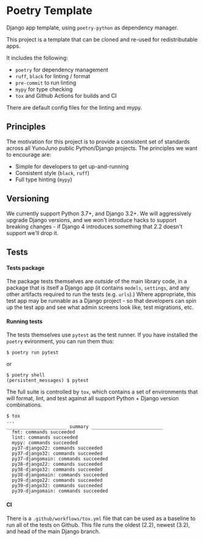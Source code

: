 # Poetry Template

Django app template, using `poetry-python` as dependency manager.

This project is a template that can be cloned and re-used for redistributable apps.

It includes the following:

-   `poetry` for dependency management
-   `ruff`, `black` for linting / format
-   `pre-commit` to run linting
-   `mypy` for type checking
-   `tox` and Github Actions for builds and CI

There are default config files for the linting and mypy.

## Principles

The motivation for this project is to provide a consistent set of standards across all YunoJuno
public Python/Django projects. The principles we want to encourage are:

-   Simple for developers to get up-and-running
-   Consistent style (`black`, `ruff`)
-   Full type hinting (`mypy`)

## Versioning

We currently support Python 3.7+, and Django 3.2+. We will aggressively upgrade Django versions, and
we won't introduce hacks to support breaking changes - if Django 4 introduces something that 2.2
doesn't support we'll drop it.

## Tests

#### Tests package

The package tests themselves are _outside_ of the main library code, in a package that is itself a
Django app (it contains `models`, `settings`, and any other artifacts required to run the tests
(e.g. `urls`).) Where appropriate, this test app may be runnable as a Django project - so that
developers can spin up the test app and see what admin screens look like, test migrations, etc.

#### Running tests

The tests themselves use `pytest` as the test runner. If you have installed the `poetry` evironment,
you can run them thus:

```
$ poetry run pytest
```

or

```
$ poetry shell
(persistent_messages) $ pytest
```

The full suite is controlled by `tox`, which contains a set of environments that will format, lint,
and test against all support Python + Django version combinations.

```
$ tox
...
______________________ summary __________________________
  fmt: commands succeeded
  lint: commands succeeded
  mypy: commands succeeded
  py37-django22: commands succeeded
  py37-django32: commands succeeded
  py37-djangomain: commands succeeded
  py38-django22: commands succeeded
  py38-django32: commands succeeded
  py38-djangomain: commands succeeded
  py39-django22: commands succeeded
  py39-django32: commands succeeded
  py39-djangomain: commands succeeded
```

#### CI

There is a `.github/workflows/tox.yml` file that can be used as a baseline to run all of the tests
on Github. This file runs the oldest (2.2), newest (3.2), and head of the main Django branch.
